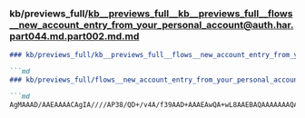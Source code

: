 ### kb/previews_full/kb__previews_full__kb__previews_full__flows__new_account_entry_from_your_personal_account@auth.har.part044.md.part002.md.md

```md
### kb/previews_full/kb__previews_full__flows__new_account_entry_from_your_personal_account@auth.har.part044.md.part002.md

```md
### kb/previews_full/flows__new_account_entry_from_your_personal_account@auth.har.part044.md (part 002)

```md
AgMAAAD/AAEAAAACAgIA////AP38/QD+/v4A/f39AAD+AAAEAwQA+wL8AAEBAQAAAAAAAQAAAAEAAAD9AQE
```

```

```

```
